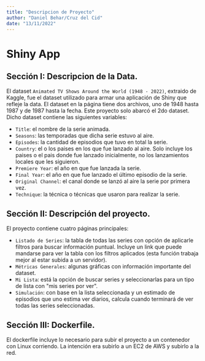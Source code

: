 ```yaml
---
title: "Descripcion de Proyecto"
author: "Daniel Behar/Cruz del Cid"
date: "13/11/2022"
---
```



# Shiny App

## Sección I: Descripcion de la Data.

El dataset `Animated TV Shows Around the World (1948 - 2022)`, extraido de Kaggle, fue el dataset utilizado para armar una aplicación de Shiny que refleje la data. El dataset en la página tiene dos archivos, uno de 1948 hasta 1987 y de 1987 hasta la fecha. Este proyecto solo abarcó el 2do dataset.
Dicho dataset contiene las siguientes variables:
  * `Title`: el nombre de la serie animada.
  * `Seasons`: las temporadas que dicha serie estuvo al aire.
  * `Episodes`: la cantidad de episodios que tuvo en total la serie.
  * `Country`: el o los paises en los que fue lanzado al aire. Solo incluye los paises o el pais donde fue lanzado inicialmente, no los lanzamientos locales que les siguieron.
  * `Premiere Year`: el año en que fue lanzada la serie.
  * `Final Year`: el año en que fue lanzado el último episodio de la serie.
  * `Original Channel`: el canal donde se lanzó al aire la serie por primera vez.
  * `Technique`: la técnica o técnicas que usaron para realizar la serie.

## Sección II: Descripción del proyecto.

El proyecto contiene cuatro páginas principales:
  * `Listado de Series`: la tabla de todas las series con opción de aplicarle filtros para buscar información puntual. Incluye un link que puede mandarse para ver la tabla con los filtros aplicados (esta función trabaja mejor al estar subida a un servidor).
  * `Métricas Generales`: algunas gráficas con información importante del dataset.
  * `Mi Lista`: está la opción de buscar series y seleccionarlas para un tipo de lista con "mis series por ver".
  * `Simulación`: con base en la lista seleccionada y un estimado de episodios que uno estima ver diarios, calcula cuando terminará de ver todas las series seleccionadas.

## Sección III: Dockerfile.

El dockerfile incluye lo necesario para subir el proyecto a un contenedor con Linux corriendo. La intención era subirlo a un EC2 de AWS y subirlo a la red.